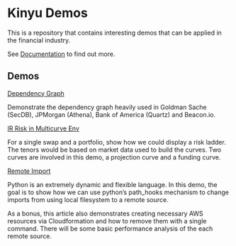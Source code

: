 # Kinyu Demos

This is a repository that contains interesting demos that can be applied in the financial industry. 

See
[Documentation](https://kydb.readthedocs.io)
to find out more.

## Demos

[Dependency Graph](https://tayglobal.github.io/kinyu-demo/html/examples/Dependency_Graph.html)

Demonstrate the dependency graph heavily used in Goldman Sache (SecDB), JPMorgan (Athena), Bank of America (Quartz) and Beacon.io.

[IR Risk in Multicurve Env](https://tayglobal.github.io/kinyu-demo/html/examples/IR_Risk_in_Multicurve_Env.html)

For a single swap and a portfolio, show how we could display a risk ladder. The tenors would be based on market data used to build the curves. Two curves are involved in this demo, a projection curve and a funding curve.

[Remote Import](https://tayglobal.github.io/kinyu-demo/html/examples/Remote_Import.html)

Python is an extremely dynamic and flexible language. In this demo, the goal is to show how we can use python’s path_hooks mechanism to change imports from using local filesystem to a remote source.

As a bonus, this article also demonstrates creating necessary AWS resources via Cloudformation and how to remove them with a single command. There will be some basic performance analysis of the each remote source.

